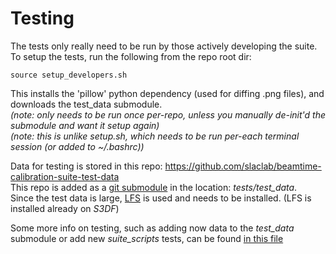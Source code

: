 # Testing

The tests only really need to be run by those actively developing the suite.  
To setup the tests, run the following from the repo root dir:
```
source setup_developers.sh
```
This installs the 'pillow' python dependency (used for diffing .png files), and downloads the test_data submodule.  
_(note: only needs to be run once per-repo, unless you manually de-init'd the submodule and want it setup again)_  
_(note: this is unlike setup.sh, which needs to be run per-each terminal session (or added to ~/.bashrc))_  

Data for testing is stored in this repo: https://github.com/slaclab/beamtime-calibration-suite-test-data  
This repo is added as a [git submodule](https://www.git-scm.com/book/en/v2/Git-Tools-Submodules) in the location: _tests/test\_data_.  
Since the test data is large, [LFS](https://docs.github.com/en/repositories/working-with-files/managing-large-files/installing-git-large-file-storage) is used and needs to be installed. (LFS is installed already on _S3DF_)  


Some more info on testing, such as adding now data to the _test\_data_ submodule or add new _suite\_scripts_ tests, can be found [in this file](https://github.com/slaclab/beamtime-calibration-suite/blob/development/tests/test_SuiteScripts.py)